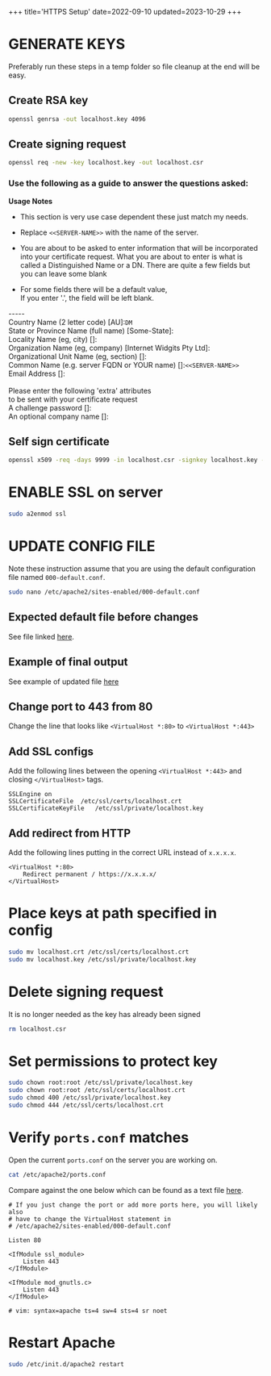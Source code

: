 +++
title='HTTPS Setup'
date=2022-09-10
updated=2023-10-29
+++

# GENERATE KEYS

Preferably run these steps in a temp folder so file cleanup at the end will be easy.

## Create RSA key

```sh
openssl genrsa -out localhost.key 4096
```

## Create signing request

```sh
openssl req -new -key localhost.key -out localhost.csr
```

### Use the following as a guide to answer the questions asked:

**Usage Notes**

- This section is very use case dependent these just match my needs.

- Replace `<<SERVER-NAME>>` with the name of the server.

- You are about to be asked to enter information that will be incorporated into your certificate request.
  What you are about to enter is what is called a Distinguished Name or a DN.
  There are quite a few fields but you can leave some blank
- For some fields there will be a default value,\
  If you enter '.', the field will be left blank.

-----\
Country Name (2 letter code) [AU]:`DM`\
State or Province Name (full name) [Some-State]:\
Locality Name (eg, city) []:\
Organization Name (eg, company) [Internet Widgits Pty Ltd]:\
Organizational Unit Name (eg, section) []:\
Common Name (e.g. server FQDN or YOUR name) []:`<<SERVER-NAME>>`\
Email Address []:\
\
Please enter the following 'extra' attributes\
to be sent with your certificate request\
A challenge password []:\
An optional company name []:

## Self sign certificate

```sh
openssl x509 -req -days 9999 -in localhost.csr -signkey localhost.key -out localhost.crt
```

# ENABLE SSL on server

```sh
sudo a2enmod ssl
```

# UPDATE CONFIG FILE

Note these instruction assume that you are using the default configuration file named `000-default.conf`.

```sh
sudo nano /etc/apache2/sites-enabled/000-default.conf
```

## Expected default file before changes

See file linked [here](org/000-default.conf).

## Example of final output

See example of updated file [here](after/000-default.conf)

## Change port to 443 from 80

Change the line that looks like `<VirtualHost *:80>` to `<VirtualHost *:443>`

## Add SSL configs

Add the following lines between the opening `<VirtualHost *:443>` and closing `</VirtualHost>` tags.

```
SSLEngine on
SSLCertificateFile	/etc/ssl/certs/localhost.crt
SSLCertificateKeyFile	/etc/ssl/private/localhost.key
```

## Add redirect from HTTP

Add the following lines putting in the correct URL instead of `x.x.x.x`.

```
<VirtualHost *:80>
	Redirect permanent / https://x.x.x.x/
</VirtualHost>
```

# Place keys at path specified in config

```sh
sudo mv localhost.crt /etc/ssl/certs/localhost.crt
sudo mv localhost.key /etc/ssl/private/localhost.key
```

# Delete signing request

It is no longer needed as the key has already been signed

```sh
rm localhost.csr
```

# Set permissions to protect key

```sh
sudo chown root:root /etc/ssl/private/localhost.key
sudo chown root:root /etc/ssl/certs/localhost.crt
sudo chmod 400 /etc/ssl/private/localhost.key
sudo chmod 444 /etc/ssl/certs/localhost.crt
```

# Verify `ports.conf` matches

Open the current `ports.conf` on the server you are working on.

```sh
cat /etc/apache2/ports.conf
```

Compare against the one below which can be found as a text file [here](ports.conf).

```
# If you just change the port or add more ports here, you will likely also
# have to change the VirtualHost statement in
# /etc/apache2/sites-enabled/000-default.conf

Listen 80

<IfModule ssl_module>
	Listen 443
</IfModule>

<IfModule mod_gnutls.c>
	Listen 443
</IfModule>

# vim: syntax=apache ts=4 sw=4 sts=4 sr noet
```

# Restart Apache

```sh
sudo /etc/init.d/apache2 restart
```

